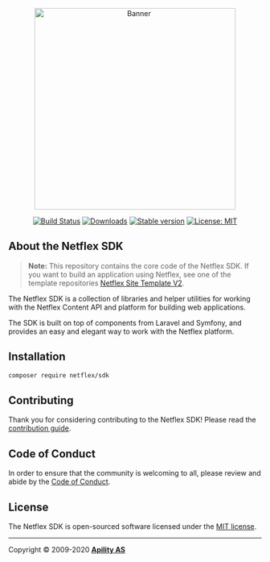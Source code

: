 <p align="center">
<img width="400" src="https://d3lnipq2e3xuc0.cloudfront.net/media/l/800x400/1557406595/banner.png" alt="Banner">
</p>

<p align="center">
<a href="https://circleci.com/gh/netflex-sdk/sdk"><img src="https://circleci.com/gh/netflex-sdk/sdk.svg?style=shield" alt="Build Status"></a>
<a href="https://packagist.org/packages/netflex/sdk/stats"><img src="https://img.shields.io/packagist/dm/netflex/sdk" alt="Downloads"></a>
<a href="https://packagist.org/packages/netflex/sdk"><img src="https://img.shields.io/packagist/v/netflex/sdk?label=stable" alt="Stable version"></a>
<a href="https://opensource.org/licenses/MIT"><img src="https://img.shields.io/github/license/netflex-sdk/sdk.svg" alt="License: MIT"></a>
</p>

## About the Netflex SDK

> **Note:** This repository contains the core code of the Netflex SDK. If you want to build an application using Netflex, see one of the template repositories [Netflex Site Template V2](https://github.com/netflexsites/site-template-v2).

The Netflex SDK is a collection of libraries and helper utilities for working with the Netflex Content API and platform for building web applications.

The SDK is built on top of components from Laravel and Symfony, and provides an easy and elegant way to work with the Netflex platform.

## Installation

```bash
composer require netflex/sdk
```

## Contributing

Thank you for considering contributing to the Netflex SDK! Please read the [contribution guide](CONTRIBUTING.md).

## Code of Conduct

In order to ensure that the community is welcoming to all, please review and abide by the [Code of Conduct](CODE_OF_CONDUCT.md).

## License

The Netflex SDK is open-sourced software licensed under the [MIT license](LICENSE.md).

<hr>

Copyright &copy; 2009-2020 **[Apility AS](https://apility.no)**
